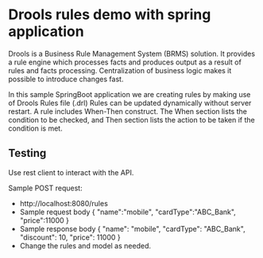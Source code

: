 Drools rules demo with spring application
===
Drools is a Business Rule Management System (BRMS) solution. It provides a rule engine which processes facts and produces output as a result of rules and facts processing. Centralization of business logic makes it possible to introduce changes fast.

In this sample SpringBoot application we are creating rules by making use of Drools Rules file (.drl) Rules can be updated dynamically without server restart.
A rule includes When-Then construct. The When section lists the condition to be checked, and Then section lists the action to be taken if the condition is met.
  
## Testing
Use rest client to interact with the API.

Sample POST request:

* http://localhost:8080/rules
* Sample request body
{
  "name":"mobile",
  "cardType":"ABC_Bank",
  "price":11000
}
* Sample response body
{
  "name": "mobile",
  "cardType": "ABC_Bank",
  "discount": 10,
  "price": 11000
}
* Change the rules and model as needed.